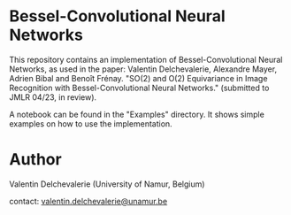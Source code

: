 # Bessel-Convolutional Neural Networks
 
This repository contains an implementation of Bessel-Convolutional Neural Networks, as used in the paper: Valentin Delchevalerie, Alexandre Mayer, Adrien Bibal and Benoît Frénay. "SO(2) and O(2) Equivariance in Image Recognition with Bessel-Convolutional Neural Networks." (submitted to JMLR 04/23, in review).

A notebook can be found in the "Examples" directory. It shows simple examples on how to use the implementation.

# Author
Valentin Delchevalerie (University of Namur, Belgium)

contact: valentin.delchevalerie@unamur.be
